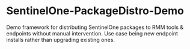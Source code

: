 # SentinelOne-PackageDistro-Demo
Demo framework for distributing SentinelOne packages to RMM tools &amp; endpoints without manual intervention. Use case being new endpoint installs rather than upgrading existing ones.
